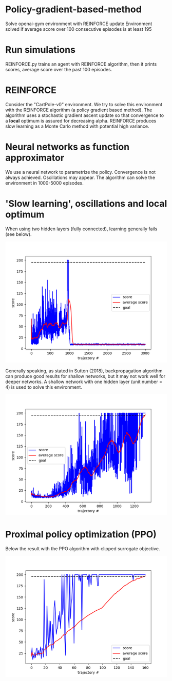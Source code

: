 # Policy-gradient-based-method
Solve openai-gym environment with REINFORCE update
Environment solved if average score over 100 consecutive episodes is at least 195

# Run simulations
REINFORCE.py trains an agent with REINFORCE algorithm, then it prints scores, average score over the past 100 episodes.

# REINFORCE
Consider the "CartPole-v0" environment. We try to solve this environment with the REINFORCE algorithm (a policy gradient based method).
The algorithm uses a stochastic gradient ascent update so that convergence to a **local** optimum is assured for decreasing alpha.
REINFORCE produces slow learning as a Monte Carlo method with potential high variance.

# Neural networks as function approximator
We use a neural network to parametrize the policy. Convergence is not always achieved. Oscillations may appear. The algorithm can solve the environment in 1000-5000 episodes.

# 'Slow learning', oscillations and local optimum
When using two hidden layers (fully connected), learning generally fails (see below).

![Local optimum](local_minimum.png)

Generally speaking, as stated in Sutton (2018), backpropagation algorithm can produce good results for shallow networks, but it may not work well for deeper networks. A shallow network with one hidden layer (unit number = 4) is used to solve this environment.

![Solved](solved_shallow_ANN.png)

# Proximal policy optimization (PPO)
Below the result with the PPO algorithm with clipped surrogate objective.

![PPO](cartpole_PPO.png)
